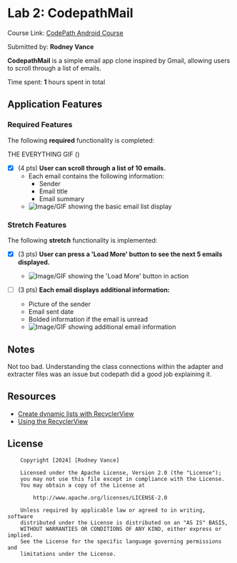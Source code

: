# Lab 2: CodepathMail

Course Link: [CodePath Android Course](https://courses.codepath.org/courses/and102/unit/2#!labs)

Submitted by: **Rodney Vance** <!-- Replace 'Your Name Here' with your actual name -->

**CodepathMail** is a simple email app clone inspired by Gmail, allowing users to scroll through a list of emails.

Time spent: **1** hours spent in total <!-- Replace 'X' with the number of hours you spent on this project -->

## Application Features

### Required Features

The following **required** functionality is completed:

THE EVERYTHING GIF  ()

- [x] (4 pts) **User can scroll through a list of 10 emails.**
  - Each email contains the following information:
    - Sender
    - Email title
    - Email summary
  - ![Image/GIF showing the basic email list display](https://i.giphy.com/media/v1.Y2lkPTc5MGI3NjExdGZ1amtkMWtnMm04NzQ3eGd3M3V6N3Rwenk0NHQ2cnBvcW15emVkMyZlcD12MV9pbnRlcm5hbF9naWZfYnlfaWQmY3Q9Zw/Ot2T5gukOGWmuy5wet/giphy.gif) <!-- Replace this link with your actual image/GIF link -->

### Stretch Features

The following **stretch** functionality is implemented:

- [x] (3 pts) **User can press a 'Load More' button to see the next 5 emails displayed.**
  - ![Image/GIF showing the 'Load More' button in action](https://i.giphy.com/media/v1.Y2lkPTc5MGI3NjExZ2hremllYWM4MGFnMjg2NXJoZGw3dThwbXZkZms2dHJkOXB4NTRqbyZlcD12MV9pbnRlcm5hbF9naWZfYnlfaWQmY3Q9Zw/NA86lxAHiab0jN6BGZ/giphy.gif) <!-- Replace this link with your actual image/GIF link -->

- [ ] (3 pts) **Each email displays additional information:**
  - Picture of the sender
  - Email sent date
  - Bolded information if the email is unread
  - ![Image/GIF showing additional email information](http://i.imgur.com/link/to/your/gif/file.gif) <!-- Replace this link with your actual image/GIF link -->

## Notes

Not too bad. Understanding the class connections within the adapter and extracter files was an issue but codepath did a good job explaining it.
## Resources

- [Create dynamic lists with RecyclerView](https://developer.android.com/guide/topics/ui/layout/recyclerview)
- [Using the RecyclerView](https://guides.codepath.com/android/using-the-recyclerview)

## License

```plaintext
    Copyright [2024] [Rodney Vance]

    Licensed under the Apache License, Version 2.0 (the "License");
    you may not use this file except in compliance with the License.
    You may obtain a copy of the License at

        http://www.apache.org/licenses/LICENSE-2.0

    Unless required by applicable law or agreed to in writing, software
    distributed under the License is distributed on an "AS IS" BASIS,
    WITHOUT WARRANTIES OR CONDITIONS OF ANY KIND, either express or implied.
    See the License for the specific language governing permissions and
    limitations under the License.